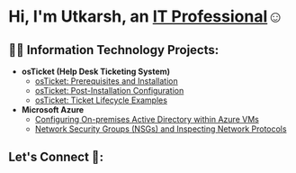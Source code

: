 <h1>Hi, I'm Utkarsh, an <a href="https://linkedin.com/in/utkarsh-singh-05165434b">IT Professional</a>☺</h1>

<h2>👨‍💻 Information Technology Projects:</h2>

- <b>osTicket (Help Desk Ticketing System)</b>
  - [osTicket: Prerequisites and Installation](https://github.com/Utkarsh-Kazz/osticket-prereqs)
  - [osTicket: Post-Installation Configuration](https://github.com/Utkarsh-Kazz/post-install-config)
  - [osTicket: Ticket Lifecycle Examples](https://github.com/Utkarsh-Kazz/ticket-lifecycle)
- <b>Microsoft Azure</b>
  - [Configuring On-premises Active Directory within Azure VMs](https://github.com/Utkarsh-Kazz/configure-ad)
  - [Network Security Groups (NSGs) and Inspecting Network Protocols](https://github.com/Utkarsh-Kazz/azure-network-protocols)

<h2>Let's Connect 🤳:</h2>
